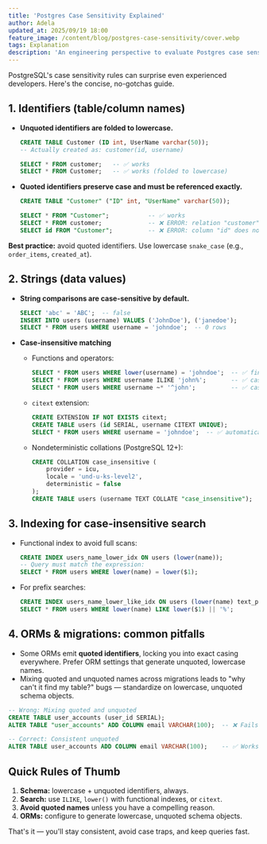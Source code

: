 ```yaml
---
title: 'Postgres Case Sensitivity Explained'
author: Adela
updated_at: 2025/09/19 18:00
feature_image: /content/blog/postgres-case-sensitivity/cover.webp
tags: Explanation
description: 'An engineering perspective to evaluate Postgres case sensitivity'
---
```


PostgreSQL's case sensitivity rules can surprise even experienced developers. Here's the concise, no-gotchas guide.

## 1. Identifiers (table/column names)

* **Unquoted identifiers are folded to lowercase.**

  ```sql
  CREATE TABLE Customer (ID int, UserName varchar(50));
  -- Actually created as: customer(id, username)
  
  SELECT * FROM customer;   -- ✅ works
  SELECT * FROM Customer;   -- ✅ works (folded to lowercase)
  ```

* **Quoted identifiers preserve case and must be referenced exactly.**

  ```sql
  CREATE TABLE "Customer" ("ID" int, "UserName" varchar(50));
  
  SELECT * FROM "Customer";           -- ✅ works
  SELECT * FROM customer;             -- ❌ ERROR: relation "customer" does not exist
  SELECT id FROM "Customer";          -- ❌ ERROR: column "id" does not exist
  ```

**Best practice:** avoid quoted identifiers. Use lowercase `snake_case` (e.g., `order_items`, `created_at`).

## 2. Strings (data values)

* **String comparisons are case-sensitive by default.**

  ```sql
  SELECT 'abc' = 'ABC';  -- false
  INSERT INTO users (username) VALUES ('JohnDoe'), ('janedoe');
  SELECT * FROM users WHERE username = 'johndoe';  -- 0 rows
  ```

* **Case-insensitive matching**

  * Functions and operators:

    ```sql
    SELECT * FROM users WHERE lower(username) = 'johndoe';  -- ✅ finds 1 row
    SELECT * FROM users WHERE username ILIKE 'john%';       -- ✅ case-insensitive LIKE
    SELECT * FROM users WHERE username ~* '^john';          -- ✅ case-insensitive regex
    ```

  * `citext` extension:

    ```sql
    CREATE EXTENSION IF NOT EXISTS citext;
    CREATE TABLE users (id SERIAL, username CITEXT UNIQUE);
    SELECT * FROM users WHERE username = 'johndoe';  -- ✅ automatically case-insensitive
    ```

  * Nondeterministic collations (PostgreSQL 12+):

    ```sql
    CREATE COLLATION case_insensitive (
        provider = icu, 
        locale = 'und-u-ks-level2', 
        deterministic = false
    );
    CREATE TABLE users (username TEXT COLLATE "case_insensitive");
    ```

## 3. Indexing for case-insensitive search

* Functional index to avoid full scans:

  ```sql
  CREATE INDEX users_name_lower_idx ON users (lower(name));
  -- Query must match the expression:
  SELECT * FROM users WHERE lower(name) = lower($1);
  ```

* For prefix searches:

  ```sql
  CREATE INDEX users_name_lower_like_idx ON users (lower(name) text_pattern_ops);
  SELECT * FROM users WHERE lower(name) LIKE lower($1) || '%';
  ```

## 4. ORMs & migrations: common pitfalls

* Some ORMs emit **quoted identifiers**, locking you into exact casing everywhere. Prefer ORM settings that generate unquoted, lowercase names.
* Mixing quoted and unquoted names across migrations leads to "why can't it find my table?" bugs — standardize on lowercase, unquoted schema objects.

```sql
-- Wrong: Mixing quoted and unquoted
CREATE TABLE user_accounts (user_id SERIAL);
ALTER TABLE "user_accounts" ADD COLUMN email VARCHAR(100);  -- ❌ Fails

-- Correct: Consistent unquoted
ALTER TABLE user_accounts ADD COLUMN email VARCHAR(100);    -- ✅ Works
```

## Quick Rules of Thumb

1. **Schema:** lowercase + unquoted identifiers, always.
2. **Search:** use `ILIKE`, `lower()` with functional indexes, or `citext`.
3. **Avoid quoted names** unless you have a compelling reason.
4. **ORMs:** configure to generate lowercase, unquoted schema objects.

That's it — you'll stay consistent, avoid case traps, and keep queries fast.